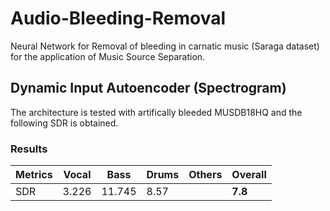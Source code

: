 # Audio-Bleeding-Removal
Neural Network for Removal of bleeding in carnatic music (Saraga dataset) for the application of Music Source Separation.

## Dynamic Input Autoencoder (Spectrogram)
The architecture is tested with artifically bleeded MUSDB18HQ and the following SDR is obtained.
### Results
| Metrics | Vocal | Bass | Drums | Others | Overall |
|------|-----|-----|-----|-----|-----|
|SDR| 3.226 | 11.745 | 8.57 | | __7.8__ |
